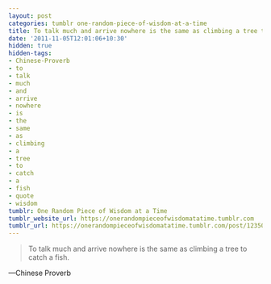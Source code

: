 ```yaml
---
layout: post
categories: tumblr one-random-piece-of-wisdom-at-a-time
title: To talk much and arrive nowhere is the same as climbing a tree to catch a fish.
date: '2011-11-05T12:01:06+10:30'
hidden: true
hidden-tags:
- Chinese-Proverb
- to
- talk
- much
- and
- arrive
- nowhere
- is
- the
- same
- as
- climbing
- a
- tree
- to
- catch
- a
- fish
- quote
- wisdom
tumblr: One Random Piece of Wisdom at a Time
tumblr_website_url: https://onerandompieceofwisdomatatime.tumblr.com
tumblr_url: https://onerandompieceofwisdomatatime.tumblr.com/post/12350246132/to-talk-much-and-arrive-nowhere-is-the-same-as
---
```

> To talk much and arrive nowhere is the same as climbing a tree to catch a fish.

—Chinese Proverb
